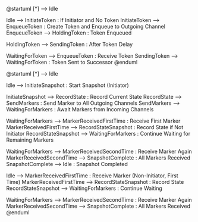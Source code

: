 
@startuml
[*] --> Idle

Idle --> InitiateToken : If Initiator and No Token
InitiateToken --> EnqueueToken : Create Token and Enqueue to Outgoing Channel
EnqueueToken --> HoldingToken : Token Enqueued

HoldingToken --> SendingToken : After Token Delay

WaitingForToken --> EnqueueToken : Receive Token
SendingToken --> WaitingForToken : Token Sent to Successor
@enduml



@startuml
[*] --> Idle

Idle --> InitiateSnapshot : Start Snapshot (Initiator)

InitiateSnapshot --> RecordState : Record Current State
RecordState --> SendMarkers : Send Marker to All Outgoing Channels
SendMarkers --> WaitingForMarkers : Await Markers from Incoming Channels

WaitingForMarkers --> MarkerReceivedFirstTime : Receive First Marker
MarkerReceivedFirstTime --> RecordStateSnapshot : Record State if Not Initiator
RecordStateSnapshot --> WaitingForMarkers : Continue Waiting for Remaining Markers

WaitingForMarkers --> MarkerReceivedSecondTime : Receive Marker Again
MarkerReceivedSecondTime --> SnapshotComplete : All Markers Received
SnapshotComplete --> Idle : Snapshot Completed

Idle --> MarkerReceivedFirstTime : Receive Marker (Non-Initiator, First Time)
MarkerReceivedFirstTime --> RecordStateSnapshot : Record State
RecordStateSnapshot --> WaitingForMarkers : Continue Waiting

WaitingForMarkers --> MarkerReceivedSecondTime : Receive Marker Again
MarkerReceivedSecondTime --> SnapshotComplete : All Markers Received
@enduml